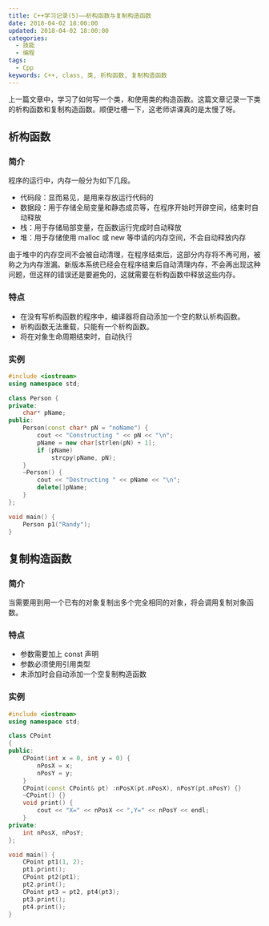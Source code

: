 ```yaml
---
title: C++学习记录(5)——析构函数与复制构造函数
date: 2018-04-02 18:00:00
updated: 2018-04-02 18:00:00
categories:
  - 技能
  - 编程
tags:
  - Cpp
keywords: C++, class, 类, 析构函数, 复制构造函数
---
```


上一篇文章中，学习了如何写一个类，和使用类的构造函数。这篇文章记录一下类的析构函数和复制构造函数。顺便吐槽一下，这老师讲课真的是太慢了呀。

<!--more-->

## 析构函数

### 简介

程序的运行中，内存一般分为如下几段。

- 代码段：显而易见，是用来存放运行代码的
- 数据段：用于存储全局变量和静态成员等，在程序开始时开辟空间，结束时自动释放
- 栈：用于存储局部变量，在函数运行完成时自动释放
- 堆：用于存储使用 malloc 或 new 等申请的内存空间，不会自动释放内存

由于堆中的内存空间不会被自动清理，在程序结束后，这部分内存将不再可用，被称之为内存泄漏。新版本系统已经会在程序结束后自动清理内存，不会再出现这种问题，但这样的错误还是要避免的，这就需要在析构函数中释放这些内存。

### 特点

- 在没有写析构函数的程序中，编译器将自动添加一个空的默认析构函数。
- 析构函数无法重载，只能有一个析构函数。
- 将在对象生命周期结束时，自动执行

### 实例

```cpp
#include <iostream>
using namespace std;

class Person {
private:
	char* pName;
public:
	Person(const char* pN = "noName") {
		cout << "Constructing " << pN << "\n";
		pName = new char[strlen(pN) + 1];
		if (pName)
			strcpy(pName, pN);
	}
	~Person() {
		cout << "Destructing " << pName << "\n";
		delete[]pName;
	}
};

void main() {
	Person p1("Randy");
}
```

## 复制构造函数

### 简介

当需要用到用一个已有的对象复制出多个完全相同的对象，将会调用复制对象函数。

### 特点

- 参数需要加上 const 声明
- 参数必须使用引用类型
- 未添加时会自动添加一个空复制构造函数

### 实例

```cpp
#include <iostream>
using namespace std;

class CPoint
{
public:
	CPoint(int x = 0, int y = 0) {
		nPosX = x;
		nPosY = y;
	}
	CPoint(const CPoint& pt) :nPosX(pt.nPosX), nPosY(pt.nPosY) {}
	~CPoint() {}
	void print() {
		cout << "X=" << nPosX << ",Y=" << nPosY << endl;
	}
private:
	int nPosX, nPosY;
};

void main() {
	CPoint pt1(1, 2);
	pt1.print();
	CPoint pt2(pt1);
	pt2.print();
	CPoint pt3 = pt2, pt4(pt3);
	pt3.print();
	pt4.print();
}
```
